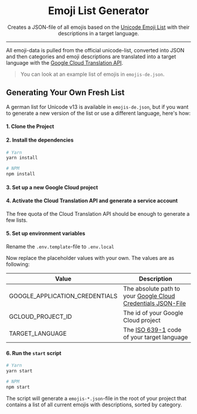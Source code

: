 <div align="center">
    <h1>Emoji List Generator</h1>
    <p>
        Creates a JSON-file of all emojis based on the <a href="http://www.unicode.org/emoji/charts/full-emoji-list.html">Unicode Emoji List</a>
        with their descriptions in a target language.
    </p>
</div>

---

All emoji-data is pulled from the official unicode-list, converted into JSON and
then categories and emoji descriptions are translated into a target language
with the [Google Cloud Translation API](https://cloud.google.com/translate).

> You can look at an example list of emojis in `emojis-de.json`.

## Generating Your Own Fresh List

A german list for Unicode v13 is available in `emojis-de.json`, but if you want
to generate a new version of the list or use a different language, here's how:

#### 1. Clone the Project

#### 2. Install the dependencies

```bash
# Yarn
yarn install

# NPM
npm install
```

#### 3. Set up a new Google Cloud project

#### 4. Activate the Cloud Translation API and generate a service account

The free quota of the Cloud Translation API should be enough to generate a few
lists.

#### 5. Set up environment variables

Rename the `.env.template`-file to `.env.local`

Now replace the placeholder values with your own. The values are as following:

| Value                          | Description                                                                                                             |
| ------------------------------ | ----------------------------------------------------------------------------------------------------------------------- |
| GOOGLE_APPLICATION_CREDENTIALS | The absolute path to your [Google Cloud Credentials JSON-File](https://cloud.google.com/docs/authentication/production) |
| GCLOUD_PROJECT_ID              | The id of your Google Cloud project                                                                                     |
| TARGET_LANGUAGE                | The [ISO 639-1](https://en.wikipedia.org/wiki/List_of_ISO_639-1_codes) code of your target language                     |

#### 6. Run the `start` script

```bash
# Yarn
yarn start

# NPM
npm start
```

The script will generate a `emojis-*.json`-file in the root of your project that
contains a list of all current emojis with descriptions, sorted by category.
